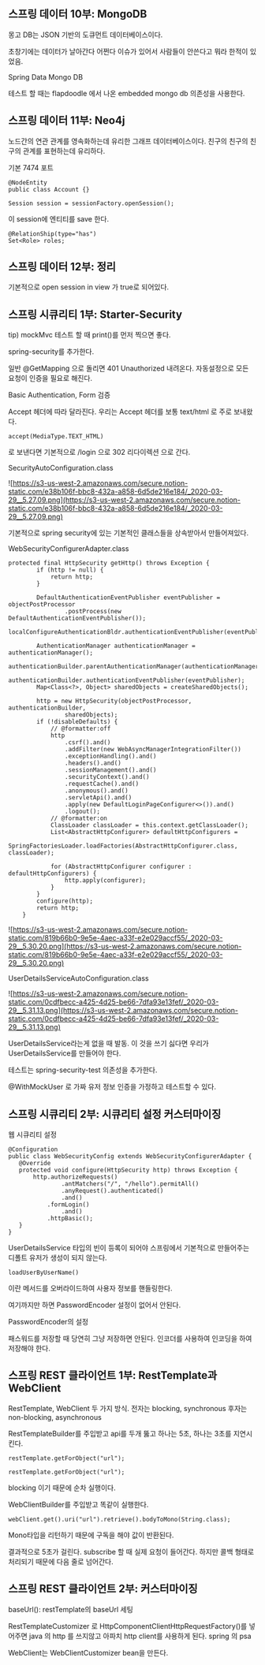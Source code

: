 ## 스프링 데이터 10부: MongoDB

몽고 DB는 JSON 기반의 도큐먼트 데이터베이스이다.

초창기에는 데이터가 날아간다 어쩐다 이슈가 있어서 사람들이 안쓴다고 뭐라 한적이 있었음.

Spring Data Mongo DB

테스트 할 때는 flapdoodle 에서 나온 embedded mongo db 의존성을 사용한다. 

## 스프링 데이터 11부: Neo4j

노드간의 연관 관계를 영속화하는데 유리한 그래프 데이터베이스이다. 친구의 친구의 친구의 관계를 표현하는데 유리하다.

기본 7474 포트

    @NodeEntity
    public class Account {}
    
    Session session = sessionFactory.openSession();

이 session에 엔티티를 save 한다.

    @RelationShip(type="has")
    Set<Role> roles;

## 스프링 데이터 12부: 정리

기본적으로 open session in view 가 true로 되어있다.

## 스프링 시큐리티 1부: Starter-Security

tip) mockMvc 테스트 할 때 print()를 먼저 찍으면 좋다. 

spring-security를 추가한다. 

일반 @GetMapping 으로 돌리면 401 Unauthorized 내려온다. 자동설정으로 모든 요청이 인증을 필요로 해진다. 

Basic Authentication, Form 검증

Accept 헤더에 따라 달라진다. 우리는 Accept 헤더를 보통 text/html 로 주로 보내왔다. 

    accept(MediaType.TEXT_HTML)

로 보낸다면 기본적으로 /login 으로 302 리다이렉션 으로 간다.

SecurityAutoConfiguration.class

![https://s3-us-west-2.amazonaws.com/secure.notion-static.com/e38b106f-bbc8-432a-a858-6d5de216e184/_2020-03-29__5.27.09.png](https://s3-us-west-2.amazonaws.com/secure.notion-static.com/e38b106f-bbc8-432a-a858-6d5de216e184/_2020-03-29__5.27.09.png)

기본적으로 spring security에 있는 기본적인 클래스들을 상속받아서 만들어져있다. 

WebSecurityConfigurerAdapter.class

    protected final HttpSecurity getHttp() throws Exception {
    		if (http != null) {
    			return http;
    		}
    
    		DefaultAuthenticationEventPublisher eventPublisher = objectPostProcessor
    				.postProcess(new DefaultAuthenticationEventPublisher());
    		localConfigureAuthenticationBldr.authenticationEventPublisher(eventPublisher);
    
    		AuthenticationManager authenticationManager = authenticationManager();
    		authenticationBuilder.parentAuthenticationManager(authenticationManager);
    		authenticationBuilder.authenticationEventPublisher(eventPublisher);
    		Map<Class<?>, Object> sharedObjects = createSharedObjects();
    
    		http = new HttpSecurity(objectPostProcessor, authenticationBuilder,
    				sharedObjects);
    		if (!disableDefaults) {
    			// @formatter:off
    			http
    				.csrf().and()
    				.addFilter(new WebAsyncManagerIntegrationFilter())
    				.exceptionHandling().and()
    				.headers().and()
    				.sessionManagement().and()
    				.securityContext().and()
    				.requestCache().and()
    				.anonymous().and()
    				.servletApi().and()
    				.apply(new DefaultLoginPageConfigurer<>()).and()
    				.logout();
    			// @formatter:on
    			ClassLoader classLoader = this.context.getClassLoader();
    			List<AbstractHttpConfigurer> defaultHttpConfigurers =
    					SpringFactoriesLoader.loadFactories(AbstractHttpConfigurer.class, classLoader);
    
    			for (AbstractHttpConfigurer configurer : defaultHttpConfigurers) {
    				http.apply(configurer);
    			}
    		}
    		configure(http);
    		return http;
    	}

![https://s3-us-west-2.amazonaws.com/secure.notion-static.com/819b66b0-9e5e-4aec-a33f-e2e029accf55/_2020-03-29__5.30.20.png](https://s3-us-west-2.amazonaws.com/secure.notion-static.com/819b66b0-9e5e-4aec-a33f-e2e029accf55/_2020-03-29__5.30.20.png)

UserDetailsServiceAutoConfiguration.class

![https://s3-us-west-2.amazonaws.com/secure.notion-static.com/0cdfbecc-a425-4d25-be66-7dfa93e13fef/_2020-03-29__5.31.13.png](https://s3-us-west-2.amazonaws.com/secure.notion-static.com/0cdfbecc-a425-4d25-be66-7dfa93e13fef/_2020-03-29__5.31.13.png)

UserDetailsService라는게 없을 때 발동. 이 것을 쓰기 싫다면 우리가 UserDetailsService를 만들어야 한다.

테스트는 spring-security-test 의존성을 추가한다.

@WithMockUser 로 가짜 유저 정보 인증을 가정하고 테스트할 수 있다.

## 스프링 시큐리티 2부: 시큐리티 설정 커스터마이징

웹 시큐리티 설정

    @Configuration
    public class WebSecurityConfig extends WebSecurityConfigurerAdapter {
       @Override
       protected void configure(HttpSecurity http) throws Exception {
           http.authorizeRequests()
                   .antMatchers("/", "/hello").permitAll()
                   .anyRequest().authenticated()
                   .and()
               .formLogin()
                   .and()
               .httpBasic();
       }
    }

UserDetailsService 타입의 빈이 등록이 되어야 스프링에서 기본적으로 만들어주는 디폴트 유저가 생성이 되지 않는다.

    loadUserByUserName()

이란 메서드를 오버라이드하여 사용자 정보를 핸들링한다. 

여기까지만 하면 PasswordEncoder 설정이 없어서 안된다.

PasswordEncoder의 설정

패스워드를 저장할 때 당연히 그냥 저장하면 안된다. 인코더를 사용하여 인코딩을 하여 저장해야 한다.

## 스프링 REST 클라이언트 1부: RestTemplate과 WebClient

RestTemplate, WebClient 두 가지 방식. 전자는 blocking, synchronous 후자는 non-blocking, asynchronous

RestTemplateBuilder를 주입받고 api를 두개 뚫고 하나는 5초, 하나는 3초를 지연시킨다.

    restTemplate.getForObject("url");
    
    restTemplate.getForObject("url");

blocking 이기 때문에 순차 실행이다.

WebClientBuilder를 주입받고 똑같이 실행한다.

    webClient.get().uri("url").retrieve().bodyToMono(String.class);

Mono타입을 리턴하기 때문에 구독을 해야 값이 반환된다.

결과적으로 5초가 걸린다. subscribe 할 때 실제 요청이 들어간다. 하지만 콜백 형태로 처리되기 때문에 다음 줄로 넘어간다.

## 스프링 REST 클라이언트 2부: 커스터마이징

baseUrl(): restTemplate의 baseUrl 세팅

RestTemplateCustomizer 로 HttpComponentClientHttpRequestFactory()를 넣어주면 java 의 http 를 쓰지않고 아파치 http client를 사용하게 된다. spring 의 psa

WebClient는 WebClientCustomizer bean을 만든다.
